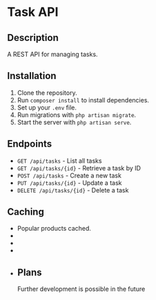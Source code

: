 # Task API

## Description
A REST API for managing tasks.

## Installation
1. Clone the repository.
2. Run `composer install` to install dependencies.
3. Set up your `.env` file.
4. Run migrations with `php artisan migrate`.
5. Start the server with `php artisan serve`.

## Endpoints
- `GET /api/tasks` - List all tasks
- `GET /api/tasks/{id}` - Retrieve a task by ID
- `POST /api/tasks` - Create a new task
- `PUT /api/tasks/{id}` - Update a task
- `DELETE /api/tasks/{id}` - Delete a task

## Caching
- Popular products cached.
- 
- 
- 
- ## Plans
  Further development is possible in the future
